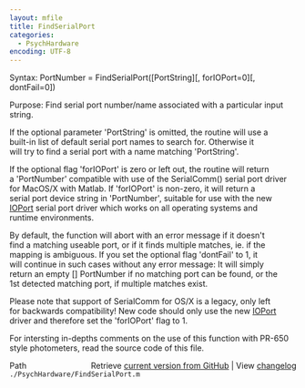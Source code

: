 ```yaml
---
layout: mfile
title: FindSerialPort
categories:
  - PsychHardware
encoding: UTF-8
---
```


Syntax: PortNumber = FindSerialPort([PortString][, forIOPort=0][, dontFail=0])  

Purpose: Find serial port number/name associated with a particular input string.  

If the optional parameter 'PortString' is omitted, the routine will use a  
built-in list of default serial port names to search for. Otherwise it  
will try to find a serial port with a name matching 'PortString'.  

If the optional flag 'forIOPort' is zero or left out, the routine will return  
a 'PortNumber' compatible with use of the SerialComm() serial port driver  
for MacOS/X with Matlab. If 'forIOPort' is non-zero, it will return a  
serial port device string in 'PortNumber', suitable for use with the new  
[IOPort](/docs/IOPort) serial port driver which works on all operating systems and  
runtime environments.  

By default, the function will abort with an error message if it doesn't  
find a matching useable port, or if it finds multiple matches, ie. if the  
mapping is ambiguous. If you set the optional flag 'dontFail' to 1, it  
will continue in such cases without any error message: It will simply  
return an empty [] PortNumber if no matching port can be found, or the  
1st detected matching port, if multiple matches exist.  

Please note that support of SerialComm for OS/X is a legacy, only left  
for backwards compatibility! New code should only use the new [IOPort](/docs/IOPort)  
driver and therefore set the 'forIOPort' flag to 1.  

For intersting in-depths comments on the use of this function with PR-650  
style photometers, read the source code of this file.  



<div class="code_header" style="text-align:right;">
  <span style="float:left;">Path&nbsp;&nbsp;</span> <span class="counter">Retrieve <a href=
  "https://raw.github.com/Psychtoolbox-3/Psychtoolbox-3/beta/./PsychHardware/FindSerialPort.m">current version from GitHub</a> | View <a href=
  "https://github.com/Psychtoolbox-3/Psychtoolbox-3/commits/beta/./PsychHardware/FindSerialPort.m">changelog</a></span>
</div>
<div class="code">
  <code>./PsychHardware/FindSerialPort.m</code>
</div>

